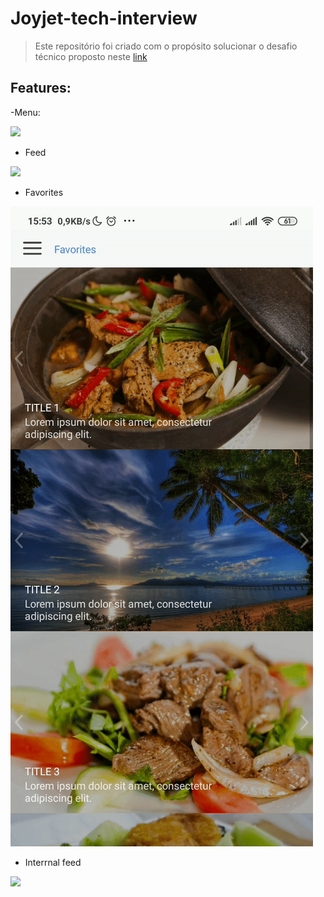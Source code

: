 # Joyjet-tech-interview
> Este repositório foi criado com o propósito solucionar o desafio técnico proposto neste [link](https://bitbucket.org/lixao/tech-interview/src/master/android/)

## Features:

-Menu:

![](https://github.com/mateus-caetano/joyjet/blob/README/readme-gifs/menu.gif)

- Feed

![](https://github.com/mateus-caetano/joyjet/blob/README/readme-gifs/image-slider.gif)

- Favorites

![](https://github.com/mateus-caetano/joyjet/blob/README/readme-gifs/favorites.gif)

- Interrnal feed

![](https://github.com/mateus-caetano/joyjet/blob/README/readme-gifs/internal-feed.gif)